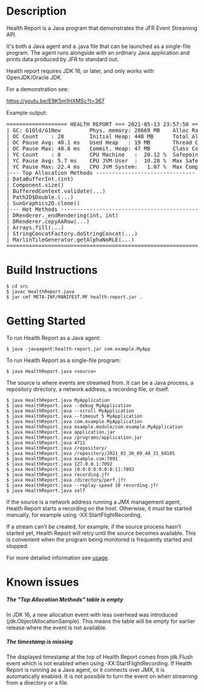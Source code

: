 # Description

Health Report is a Java program that demonstrates the JFR Event Streaming API.

It's both a Java agent and a .java file that can be launched as a single-file program. The agent runs alongside with an ordinary Java application and prints data produced by JFR to standard out. 

Health report requires JDK 16, or later, and only works with OpenJDK/Oracle JDK.

For a demonstration see:

https://youtu.be/E9K5m1HXMSc?t=367

Example output:

<pre>
=================== HEALTH REPORT === 2021-05-13 23:57:50 ====================
| GC: G1Old/G1New         Phys. memory: 28669 MB    Alloc Rate: 8 MB/s       |
| OC Count    : 28        Initial Heap: 448 MB      Total Alloc: 190 MB      |
| OC Pause Avg: 40.1 ms   Used Heap   : 19 MB       Thread Count: 20.0       |
| OC Pause Max: 48.8 ms   Commit. Heap: 47 MB       Class Count : 3894.0     |
| YC Count    : 8         CPU Machine   :  20.12 %  Safepoints: 335          |
| YC Pause Avg: 5.7 ms    CPU JVM User  :  10.28 %  Max Safepoint: 46.4 ms   |
| YC Pause Max: 22.4 ms   CPU JVM System:   1.07 %  Max Comp. Time: 728.3 ms |
|--- Top Allocation Methods ------------------------------- -----------------|
| DataBufferInt.<init>(int)                                                11.27 % |
| Component.size()                                                    9.01 % |
| BufferedContext.validate(...)                                       6.21 % |
| Path2D$Double.<init>(...)                                                 5.87 % |
| SunGraphics2D.clone()                                               5.85 % |
|--- Hot Methods ------------------------------------------------------------|
| DRenderer._endRendering(int, int)                                  51.11 % |
| DRenderer.copyAARow(...)                                            6.67 % |
| Arrays.fill(...)                                                    4.44 % |
| StringConcatFactory.doStringConcat(...)                             2.22 % |
| MarlinTileGenerator.getAlphaNoRLE(...)                              2.22 % |
==============================================================================
</pre>

# Build Instructions

    $ cd src
    $ javac HealthReport.java
    $ jar cmf META-INF/MANIFEST.MF health-report.jar .

# Getting Started

To run Health Report as a Java agent:

    $ java -javaagent:health-report.jar com.example.MyApp

To run Health Report as a single-file program:
  
    $ java HealthReport.java <source>

The source is where events are streamed from. It can be a Java process, a repository directory, a network address, a recording file, or itself.
 
    $ java HealthReport.java MyApplication
    $ java HealthReport.java --debug MyApplication
    $ java HealthReport.java --scroll MyApplication
    $ java HealthReport.java --timeout 5 MyApplication
    $ java HealthReport.java com.example.MyApplication
    $ java HealthReport.java example.module/com.example.MyApplication
    $ java HealthReport.java application.jar
    $ java HealthReport.java /programs/application.jar
    $ java HealthReport.java 4711
    $ java HealthReport.java /repository/
    $ java HealthReport.java /repository/2021_03_30_09_48_31_60185
    $ java HealthReport.java example.com:7091
    $ java HealthReport.java 127.0.0.1:7092
    $ java HealthReport.java [0:0:0:0:0:0:0:1]:7093
    $ java HealthReport.java recording.jfr
    $ java HealthReport.java /directory/perf.jfr
    $ java HealthReport.java --replay-speed 10 recording.jfr
    $ java HealthReport.java self

If the source is a network address running a JMX management agent, Health Report starts a recording on the host. Otherwise, it must be started manually, for example using -XX:StartFlightRecording.

If a stream can't be created, for example, if the source process hasn't started yet, Health Report will retry until the source becomes available. This is convenient when the program being monitored is frequently started and stopped. 

For more detailed information see [usage](https://github.com/flight-recorder/health-report/blob/master/Usage.md).

# Known issues

##### The "Top Allocation Methods" table is empty

In JDK 16, a new allocation event with less overhead was introduced (jdk.ObjectAllocationSample). This means the table will be empty for earlier release where the event is not available.

##### The timestamp is missing

The displayed timestamp at the top of Health Report comes from jdk.Flush event which is not enabled when using -XX:StartFlightRecording. If Health Report is running as a Java agent, or it connects over JMX, it is automatically enabled. It is not possible to turn the event on when streaming from a directory or a file. 
